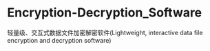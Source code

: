 # Encryption-Decryption_Software
轻量级、交互式数据文件加密解密软件(Lightweight, interactive data file encryption and decryption software)

